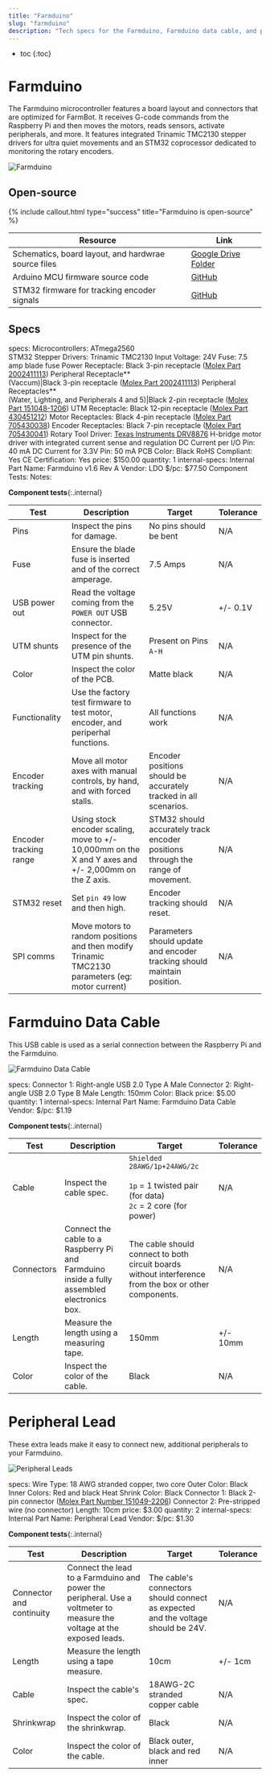 ```yaml
---
title: "Farmduino"
slug: "farmduino"
description: "Tech specs for the Farmduino, Farmduino data cable, and peripheral leads in FarmBot Genesis. Visit [our shop](http://shop.farm.bot) to purchase parts."
---
```


* toc
{:toc}

# Farmduino

The Farmduino microcontroller features a board layout and connectors that are optimized for FarmBot. It receives G-code commands from the Raspberry Pi and then moves the motors, reads sensors, activate peripherals, and more. It features integrated Trinamic TMC2130 stepper drivers for ultra quiet movements and an STM32 coprocessor dedicated to monitoring the rotary encoders.

![Farmduino](_images/Farmduino.jpg)

## Open-source

{%
include callout.html
type="success"
title="Farmduino is open-source"
%}

|Resource|Link|
|--------|----|
|Schematics, board layout, and hardwrae source files|[Google Drive Folder](https://drive.google.com/drive/folders/1mUYvzC2uOgCfWoyfXvQitavsMF2ly5H-?usp=sharing)
|Arduino MCU firmware source code|[GitHub](https://github.com/FarmBot/farmbot-arduino-firmware)
|STM32 firmware for tracking encoder signals|[GitHub](https://github.com/MotorDynamicsLab/encoder-tracker/releases/tag/v1.0.2)

## Specs

specs:
  Microcontrollers: ATmega2560<br>STM32
  Stepper Drivers: Trinamic TMC2130
  Input Voltage: 24V
  Fuse: 7.5 amp blade fuse
  Power Receptacle: Black 3-pin receptacle ([Molex Part 2002411113](https://www.molex.com/molex/products/part-detail/pcb_headers/2002411113))
  Peripheral Receptacle**<br>(Vaccum)|Black 3-pin receptacle ([Molex Part 2002411113](https://www.molex.com/molex/products/part-detail/pcb_headers/2002411113))
  Peripheral Receptacles**<br>(Water, Lighting, and Peripherals 4 and 5)|Black 2-pin receptacle ([Molex Part 151048-1206](https://www.molex.com/molex/products/part-detail/pcb_headers/1510481206))
  UTM Receptacle: Black 12-pin receptacle ([Molex Part 430451212](https://www.molex.com/molex/products/part-detail/pcb_headers/0430451212))
  Motor Receptacles: Black 4-pin receptacle ([Molex Part 705430038](https://www.molex.com/molex/products/part-detail/pcb_headers/0705430038))
  Encoder Receptacles: Black 7-pin receptacle ([Molex Part 705430041](https://www.molex.com/molex/products/part-detail/pcb_headers/0705430041))
  Rotary Tool Driver: [Texas Instruments DRV8876](https://www.ti.com/lit/ds/symlink/drv8876.pdf) H-bridge motor driver with integrated current sense and regulation
  DC Current per I/O Pin: 40 mA
  DC Current for 3.3V Pin: 50 mA
  PCB Color: Black
  RoHS Compliant: Yes
  CE Certification: Yes
  price: $150.00
  quantity: 1
internal-specs:
  Internal Part Name: Farmduino v1.6 Rev A
  Vendor: LDO
  $/pc: $77.50
  Component Tests: 
  Notes: 

**Component tests**{:.internal}

|Test         |Description  |Target       |Tolerance    |
|-------------|-------------|-------------|-------------|
|Pins         |Inspect the pins for damage.|No pins should be bent|N/A
|Fuse         |Ensure the blade fuse is inserted and of the correct amperage.|7.5 Amps|N/A
|USB power out|Read the voltage coming from the `POWER OUT` USB connector.|5.25V|+/- 0.1V
|UTM shunts   |Inspect for the presence of the UTM pin shunts.|Present on Pins `A`-`H`|N/A
|Color        |Inspect the color of the PCB.|Matte black|N/A
|Functionality|Use the factory test firmware to test motor, encoder, and periperhal functions.|All functions work|N/A
|Encoder tracking|Move all motor axes with manual controls, by hand, and with forced stalls.|Encoder positions should be accurately tracked in all scenarios.|N/A
|Encoder tracking range|Using stock encoder scaling, move to +/- 10,000mm on the X and Y axes and +/- 2,000mm on the Z axis.|STM32 should accurately track encoder positions through the range of movement.|N/A
|STM32 reset  |Set `pin 49` low and then high.|Encoder tracking should reset.|N/A
|SPI comms    |Move motors to random positions and then modify Trinamic TMC2130 parameters (eg: motor current)|Parameters should update and encoder tracking should maintain position.|N/A

# Farmduino Data Cable

This USB cable is used as a serial connection between the Raspberry Pi and the Farmduino.

![Farmduino Data Cable](_images/farmduino_data_cable.jpg)

specs:
  Connector 1: Right-angle USB 2.0 Type A Male
  Connector 2: Right-angle USB 2.0 Type B Male
  Length: 150mm
  Color: Black
  price: $5.00
  quantity: 1
internal-specs:
  Internal Part Name: Farmduino Data Cable
  Vendor: 
  $/pc: $1.19

**Component tests**{:.internal}

|Test         |Description  |Target       |Tolerance    |
|-------------|-------------|-------------|-------------|
|Cable        |Inspect the cable spec.|`Shielded 28AWG/1p+24AWG/2c`<br><br>`1p` = 1 twisted pair (for data)<br>`2c` = 2 core (for power)|N/A
|Connectors   |Connect the cable to a Raspberry Pi and Farmduino inside a fully assembled electronics box.|The cable should connect to both circuit boards without interference from the box or other components.|N/A
|Length       |Measure the length using a measuring tape.|150mm|+/- 10mm
|Color        |Inspect the color of the cable.|Black|N/A

# Peripheral Lead

These extra leads make it easy to connect new, additional peripherals to your Farmduino.

![Peripheral Leads](_images/peripheral_leads.jpg)

specs:
  Wire Type: 18 AWG stranded copper, two core
  Outer Color: Black
  Inner Colors: Red and black
  Heat Shrink Color: Black
  Connector 1: Black 2-pin connector ([Molex Part Number 151049-2206](https://www.molex.com/molex/products/datasheet.jsp?part=active/1510492206_CRIMP_HOUSINGS.xml))
  Connector 2: Pre-stripped wire (no connector)
  Length: 10cm
  price: $3.00
  quantity: 2
internal-specs:
  Internal Part Name: Peripheral Lead
  Vendor: 
  $/pc: $1.30

**Component tests**{:.internal}

|Test         |Description  |Target       |Tolerance    |
|-------------|-------------|-------------|-------------|
|Connector and continuity|Connect the lead to a Farmduino and power the peripheral. Use a voltmeter to measure the voltage at the exposed leads.|The cable's connectors should connect as expected and the voltage should be 24V.|N/A
|Length       |Measure the length using a tape measure.|10cm|+/- 1cm
|Cable        |Inspect the cable's spec.|18AWG-2C stranded copper cable|N/A
|Shrinkwrap   |Inspect the color of the shrinkwrap.|Black|N/A
|Color        |Inspect the color of the cable.|Black outer, black and red inner|N/A
